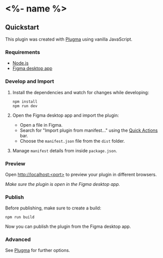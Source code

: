 # <%- name %>

## Quickstart

This plugin was created with [Plugma](https://github.com/gavinmcfarland/plugma) using vanilla JavaScript.

### Requirements

- [Node.js](https://nodejs.org/en)
- [Figma desktop app](https://www.figma.com/downloads/)

### Develop and Import

1. Install the dependencies and watch for changes while developing:

   ```shell
   npm install
   npm run dev
   ```

2. Open the Figma desktop app and import the plugin:

   - Open a file in Figma.
   - Search for "Import plugin from manifest..." using the [Quick Actions](https://help.figma.com/hc/en-us/articles/360040328653-Use-shortcuts-and-quick-actions#Use_quick_actions) bar.
   - Choose the `manifest.json` file from the `dist` folder.

3. Manage `manifest` details from inside `package.json`.

### Preview

Open [http://localhost:\<port\>](http://localhost:3000) to preview your plugin in different browsers.

_Make sure the plugin is open in the Figma desktop app._

### Publish

Before publishing, make sure to create a build:

```
npm run build
```

Now you can publish the plugin from the Figma desktop app.

### Advanced

See [Plugma](https://github.com/gavinmcfarland/plugma) for further options.
